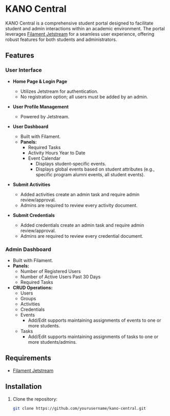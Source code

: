 # KANO Central

KANO Central is a comprehensive student portal designed to facilitate student and admin interactions within an academic environment. The portal leverages [Filament Jetstream](https://github.com/stephenjude/filament-jetstream) for a seamless user experience, offering robust features for both students and administrators.

## Features

### User Interface

- **Home Page & Login Page**
  - Utilizes Jetstream for authentication.
  - No registration option; all users must be added by an admin.

- **User Profile Management**
  - Powered by Jetstream.

- **User Dashboard**
  - Built with Filament.
  - **Panels:**
    - Required Tasks
    - Activity Hours Year to Date
    - Event Calendar
      - Displays student-specific events.
      - Displays global events based on student attributes (e.g., specific program alumni events, all student events).

- **Submit Activities**
  - Added activities create an admin task and require admin review/approval.
  - Admins are required to review every activity document.

- **Submit Credentials**
  - Added credentials create an admin task and require admin review/approval.
  - Admins are required to review every credential document.

### Admin Dashboard

- Built with Filament.
- **Panels:**
  - Number of Registered Users
  - Number of Active Users Past 30 Days
  - Required Tasks
- **CRUD Operations:**
  - Users
  - Groups
  - Activities
  - Credentials
  - Events
    - Add/Edit supports maintaining assignments of events to one or more students.
  - Tasks
    - Add/Edit supports maintaining assignments of tasks to one or more students/admins.

## Requirements

- [Filament Jetstream](https://github.com/stephenjude/filament-jetstream)

## Installation

1. Clone the repository:
   ```bash
   git clone https://github.com/yourusername/kano-central.git
